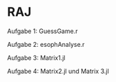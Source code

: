 # RAJ
 
Aufgabe 1: GuessGame.r

Aufgabe 2: esophAnalyse.r

Aufgabe 3: Matrix1.jl

Aufgabe 4: Matrix2.jl und Matrix 3.jl
